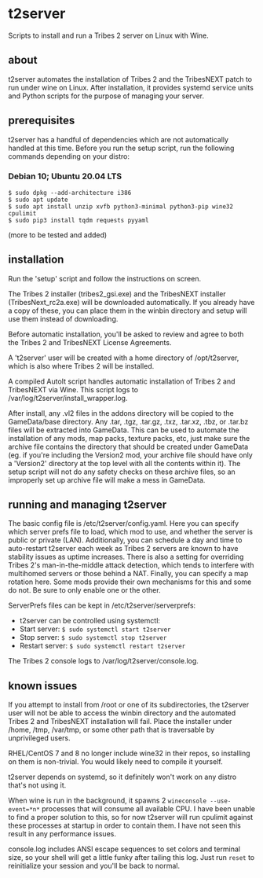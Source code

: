 # t2server
Scripts to install and run a Tribes 2 server on Linux with Wine.

## about
t2server automates the installation of Tribes 2 and the TribesNEXT patch to run under wine on Linux. After installation, it provides systemd service units and Python scripts for the purpose of managing your server.

## prerequisites
t2server has a handful of dependencies which are not automatically handled at this time. Before you run the setup script, run the following commands depending on your distro:

### Debian 10; Ubuntu 20.04 LTS
```
$ sudo dpkg --add-architecture i386
$ sudo apt update
$ sudo apt install unzip xvfb python3-minimal python3-pip wine32 cpulimit
$ sudo pip3 install tqdm requests pyyaml
```
(more to be tested and added)

## installation
Run the 'setup' script and follow the instructions on screen.

The Tribes 2 installer (tribes2\_gsi.exe) and the TribesNEXT installer (TribesNext\_rc2a.exe) will be downloaded automatically. If you already have a copy of these, you can place them in the winbin directory and setup will use them instead of downloading.

Before automatic installation, you'll be asked to review and agree to both the Tribes 2 and TribesNEXT License Agreements.

A 't2server' user will be created with a home directory of /opt/t2server, which is also where Tribes 2 will be installed.

A compiled AutoIt script handles automatic installation of Tribes 2 and TribesNEXT via Wine. This script logs to /var/log/t2server/install\_wrapper.log.

After install, any .vl2 files in the addons directory will be copied to the GameData/base directory. Any .tar, .tgz, .tar.gz, .txz, .tar.xz, .tbz, or .tar.bz files will be extracted into GameData. This can be used to automate the installation of any mods, map packs, texture packs, etc, just make sure the archive file contains the directory that should be created under GameData (eg. if you're including the Version2 mod, your archive file should have only a 'Version2' directory at the top level with all the contents within it). The setup script will not do any safety checks on these archive files, so an improperly set up archive file will make a mess in GameData.

## running and managing t2server
The basic config file is /etc/t2server/config.yaml. Here you can specify which server prefs file to load, which mod to use, and whether the server is public or private (LAN). Additionally, you can schedule a day and time to auto-restart t2server each week as Tribes 2 servers are known to have stability issues as uptime increases. There is also a setting for overriding Tribes 2's man-in-the-middle attack detection, which tends to interfere with multihomed servers or those behind a NAT. Finally, you can specify a map rotation here. Some mods provide their own mechanisms for this and some do not. Be sure to only enable one or the other.

ServerPrefs files can be kept in /etc/t2server/serverprefs:
- t2server can be controlled using systemctl:
- Start server: `$ sudo systemctl start t2server`
- Stop server: `$ sudo systemctl stop t2server`
- Restart server: `$ sudo systemctl restart t2server`

The Tribes 2 console logs to /var/log/t2server/console.log.

## known issues
If you attempt to install from /root or one of its subdirectories, the t2server user will not be able to access the winbin directory and the automated Tribes 2 and TribesNEXT installation will fail. Place the installer under /home, /tmp, /var/tmp, or some other path that is traversable by unprivileged users.

RHEL/CentOS 7 and 8 no longer include wine32 in their repos, so installing on them is non-trivial. You would likely need to compile it yourself.

t2server depends on systemd, so it definitely won't work on any distro that's not using it.

When wine is run in the background, it spawns 2 `wineconsole --use-event=*n*` processes that will consume all available CPU. I have been unable to find a proper solution to this, so for now t2server will run cpulimit against these processes at startup in order to contain them. I have not seen this result in any performance issues.

console.log includes ANSI escape sequences to set colors and terminal size, so your shell will get a little funky after tailing this log. Just run `reset` to reinitialize your session and you'll be back to normal.
